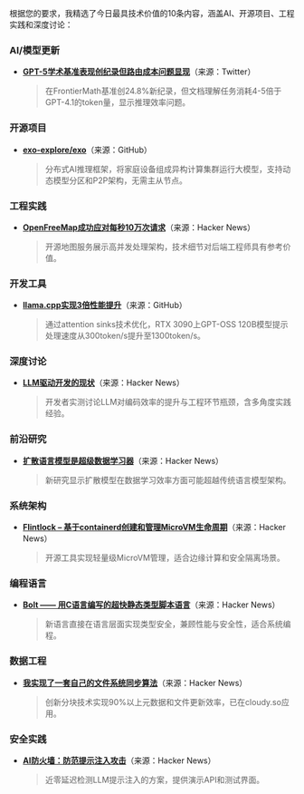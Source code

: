 根据您的要求，我精选了今日最具技术价值的10条内容，涵盖AI、开源项目、工程实践和深度讨论：

### AI/模型更新
- **[GPT-5学术基准表现创纪录但路由成本问题显现](https://twitter.com/EpochAIResearch/status/1953615906535313664)**（来源：Twitter）  
  > 在FrontierMath基准创24.8%新纪录，但文档理解任务消耗4-5倍于GPT-4.1的token量，显示推理效率问题。

### 开源项目
- **[exo-explore/exo](https://github.com/exo-explore/exo)**（来源：GitHub）  
  > 分布式AI推理框架，将家庭设备组成异构计算集群运行大模型，支持动态模型分区和P2P架构，无需主从节点。

### 工程实践
- **[OpenFreeMap成功应对每秒10万次请求](https://news.ycombinator.com/item?id=44846318)**（来源：Hacker News）  
  > 开源地图服务展示高并发处理架构，技术细节对后端工程师具有参考价值。

### 开发工具
- **[llama.cpp实现3倍性能提升](https://github.com/ggml-org/llama.cpp/pull/15157)**（来源：GitHub）  
  > 通过attention sinks技术优化，RTX 3090上GPT-OSS 120B模型提示处理速度从300token/s提升至1300token/s。

### 深度讨论
- **[LLM驱动开发的现状](https://news.ycombinator.com/item?id=44847741)**（来源：Hacker News）  
  > 开发者实测讨论LLM对编码效率的提升与工程环节瓶颈，含多角度实践经验。

### 前沿研究
- **[扩散语言模型是超级数据学习器](https://news.ycombinator.com/item?id=44856101)**（来源：Hacker News）  
  > 新研究显示扩散模型在数据学习效率方面可能超越传统语言模型架构。

### 系统架构
- **[Flintlock – 基于containerd创建和管理MicroVM生命周期](https://news.ycombinator.com/item?id=44855868)**（来源：Hacker News）  
  > 开源工具实现轻量级MicroVM管理，适合边缘计算和安全隔离场景。

### 编程语言
- **[Bolt —— 用C语言编写的超快静态类型脚本语言](https://news.ycombinator.com/item?id=44856935)**（来源：Hacker News）  
  > 新语言直接在语言层面实现类型安全，兼顾性能与安全性，适合系统编程。

### 数据工程
- **[我实现了一套自己的文件系统同步算法](https://news.ycombinator.com/item?id=44856037)**（来源：Hacker News）  
  > 创新分块技术实现90%以上元数据和文件更新效率，已在cloudy.so应用。

### 安全实践
- **[AI防火墙：防范提示注入攻击](https://news.ycombinator.com/item?id=44855188)**（来源：Hacker News）  
  > 近零延迟检测LLM提示注入的方案，提供演示API和测试界面。